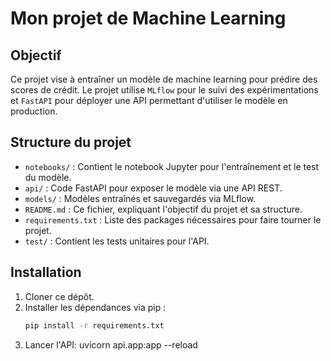 # Mon projet de Machine Learning 

## Objectif
Ce projet vise à entraîner un modèle de machine learning pour prédire des scores de crédit. Le projet utilise `MLflow` pour le suivi des expérimentations et `FastAPI` pour déployer une API permettant d'utiliser le modèle en production.

## Structure du projet
- `notebooks/` : Contient le notebook Jupyter pour l'entraînement et le test du modèle.
- `api/` : Code FastAPI pour exposer le modèle via une API REST.
- `models/` : Modèles entraînés et sauvegardés via MLflow.
- `README.md` : Ce fichier, expliquant l'objectif du projet et sa structure.
- `requirements.txt` : Liste des packages nécessaires pour faire tourner le projet.
- `test/` : Contient les tests unitaires pour l'API.

## Installation
1. Cloner ce dépôt.
2. Installer les dépendances via pip :
   ```bash
   pip install -r requirements.txt
3. Lancer l'API:
   uvicorn api.app:app --reload
